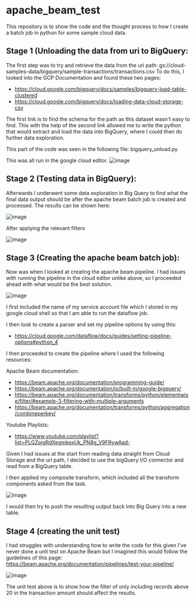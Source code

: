 # apache_beam_test

This repository is to show the code and the thought process to how I create a batch job in python for some sample cloud data. 

## Stage 1 (Unloading the data from uri to BigQuery:
The first step was to try and retrieve the data from the uri path: gs://cloud-samples-data/bigquery/sample-transactions/transactions.csv
To do this, I looked into the GCP Documentation and found these two pages:
  - https://cloud.google.com/bigquery/docs/samples/bigquery-load-table-clustered
  - https://cloud.google.com/bigquery/docs/loading-data-cloud-storage-csv

The first link is to find the schema for the path as this dataset wasn't easy to find. This with the help of the second link allowed me to write the python that would extract and load the data into BigQuery, where I could then do further data exploration.

This part of the code was seen in the following file: bigquery_unload.py

This was all run in the google cloud editor.
![image](https://user-images.githubusercontent.com/67463671/185476941-573e5d18-4859-48b8-b907-6c04839e8768.png)



## Stage 2 (Testing data in BigQuery):
Afterwards I underwent some data exploration in Big Query to find what the final data output should be after the apache beam batch job is created and processed. The results can be shown here:

![image](https://user-images.githubusercontent.com/67463671/185477538-6a266d9c-43ff-4e98-951c-2f35ba9330a2.png)

After applying the relevant filters

![image](https://user-images.githubusercontent.com/67463671/185477335-ae2af81c-48b2-48e2-95ef-1b1d80996485.png)


## Stage 3 (Creating the apache beam batch job):
Now was when I looked at creating the apache beam pipeline. I had issues with running the pipeline in the cloud editor unlike above, so I proceeded ahead with what would be the best solution.

![image](https://user-images.githubusercontent.com/67463671/185477927-ea613e86-b275-4d86-9ed8-2dd82d1cb157.png)

I first included the name of my service account file which I stored in my google cloud shell so that I am able to run the dataflow job.

I then look to create a parser and set my pipeline options by using this:
  - https://cloud.google.com/dataflow/docs/guides/setting-pipeline-options#python_4
 
I then proceeded to create the pipeline where I used the following resources:
  
  Apache Beam documentation:
  - https://beam.apache.org/documentation/programming-guide/
  - https://beam.apache.org/documentation/io/built-in/google-bigquery/
  - https://beam.apache.org/documentation/transforms/python/elementwise/filter/#example-3-filtering-with-multiple-arguments
  - https://beam.apache.org/documentation/transforms/python/aggregation/combineperkey/

  Youtube Playlists:
  - https://www.youtube.com/playlist?list=PLGZpjgRdXegmkexUk_PN8g_V9FRywAad-
  
Given I had issues at the start from reading data straight from Cloud Storage and the uri path, I decided to use the bigQuery I/O connector and read from a BigQuery table. 

I then applied my composite transform, which included all the transform components asked from the task.

![image](https://user-images.githubusercontent.com/67463671/185486314-9793a74b-d39a-4b77-ad4c-9c52fcbb3759.png)


I would then try to push the resulting output back into Big Query into a new table.

## Stage 4 (creating the unit test)
I had struggles with understanding how to write the code for this given I've never done a unit test on Apache Beam but I imagined this would follow the guidelines of this page: https://beam.apache.org/documentation/pipelines/test-your-pipeline/

![image](https://user-images.githubusercontent.com/67463671/185491673-96bf3857-8426-43a7-89bd-ac47c61834e8.png)

The unit test above is to show how the filter of only including records above 20 in the transaction amount should affect the results. 
